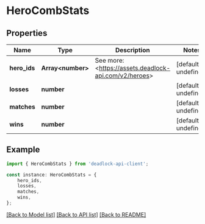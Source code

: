 # HeroCombStats


## Properties

Name | Type | Description | Notes
------------ | ------------- | ------------- | -------------
**hero_ids** | **Array&lt;number&gt;** | See more: &lt;https://assets.deadlock-api.com/v2/heroes&gt; | [default to undefined]
**losses** | **number** |  | [default to undefined]
**matches** | **number** |  | [default to undefined]
**wins** | **number** |  | [default to undefined]

## Example

```typescript
import { HeroCombStats } from 'deadlock-api-client';

const instance: HeroCombStats = {
    hero_ids,
    losses,
    matches,
    wins,
};
```

[[Back to Model list]](../README.md#documentation-for-models) [[Back to API list]](../README.md#documentation-for-api-endpoints) [[Back to README]](../README.md)
